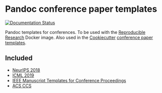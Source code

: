 # Pandoc conference paper templates

[![Documentation Status](https://readthedocs.org/projects/pandoc-conference-templates/badge/?version=latest)](https://pandoc-conference-templates.readthedocs.io/en/latest/?badge=latest)

Pandoc templates for conferences. To be used with the [Reproducible Research](https://github.com/martisak/reproducibleresearch) Docker image. Also used in the [Cookiecutter](https://github.com/audreyr/cookiecutter) [conference paper templates](https://gitlab.com/martisak/paper-template).

## Included

- [NeurIPS 2018](https://neurips.cc/Conferences/2018/PaperInformation/StyleFiles)
- [ICML 2019](https://icml.cc/Conferences/2019/StyleAuthorInstructions)
- [IEEE Manuscript Templates for Conference Proceedings](https://www.ieee.org/conferences/publishing/templates.html)
- [ACS CCS](https://github.com/acmccs/format)
